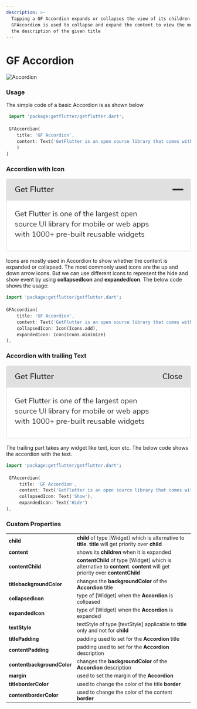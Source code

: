 ```yaml
---
description: >-
  Tapping a GF Accordion expands or collapses the view of its children.
  GFAccordion is used to collapse and expand the content to view the messages or
  the description of the given title
---
```


# GF Accordion

![Accordion](https://ik.imagekit.io/ionicfirebaseapp/docs/tr:dpr-auto,tr:w-auto/Accordion_2x_kucB2_qHr.png)

### Usage

The simple code of a basic Accordion is as shown below

```dart
 import 'package:getflutter/getflutter.dart';
 
 GFAccordian(
    title: 'GF Accordion',
    content: Text('GetFlutter is an open source library that comes with pre-build 1000+ UI components.'
    )
)
```

### Accordion with Icon

![Accordion with Icon](.gitbook/assets/accordion-with-icon-2x.png)

Icons are mostly used in Accordion to show whether  the content is expanded or collapsed. The most commonly used icons are the up and down arrow icons. But we can use different icons to represent the hide and show event by using **collapsedIcon** and **expandedIcon**. The below code shows the usage:

```dart
import 'package:getflutter/getflutter.dart';

GFAccordian(
    title: 'GF Accordion',
    content: Text('GetFlutter is an open source library that comes with pre-build 1000+ UI components.'),
    collapsedIcon: Icon(Icons.add),
    expandedIcon: Icon(Icons.minimize)
),
```

### Accordion with trailing Text

![Accordion with Trailing Text](.gitbook/assets/accordion-with-text-2x.png)

The trailing part takes any widget like text, icon etc. The below code shows the accordion with the text.

```dart
import 'package:getflutter/getflutter.dart';
 
 GFAccordian(
     title: 'GF Accordion',
     content: Text('GetFlutter is an open source library that comes with pre-build 1000+ UI components.'),
     collapsedIcon: Text('Show'),
     expandedIcon: Text('Hide')
),
```

### Custom Properties

|  |  |
| :--- | :--- |
| **child** | **child** of type \[Widget\] which is alternative to **title**. **title** will get priority over **child** |
| **content** | shows its **children** when it is expanded |
| **contentChild** | **contentChild** of type \[Widget\] which is alternative to **content**. **content** will get priority over **contentChild** |
| **titlebackgroundColor** | changes the **backgroundColor** of the **Accordion** title |
| **collapsedIcon** | type of \[Widget\] when the **Accordion** is collpased |
| **expandedIcon** | type of \[Widget\] when the **Accordion** is expanded |
| **textStyle** | textStyle of type \[textStyle\] applicable to **title** only and not for **child** |
| **titlePadding** | padding used to set for the **Accordion** title |
| **contentPadding** | padding used to set for the **Accordion** description |
| **contentbackgroundColor** | changes the **backgroundColor** of the **Accordion** description |
| **margin** | used to set the margin of the **Accordion** |
| **titleborderColor** | used to change the color of the title **border** |
| **contentborderColor** | used to change the color of the content **border** |

